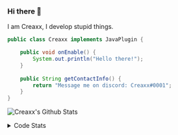 ### Hi there 👋

I am Creaxx, I develop stupid things. 

```java
public class Creaxx implements JavaPlugin {

    public void onEnable() {
        System.out.println("Hello there!");
    }
    
    public String getContactInfo() {
        return "Message me on discord: Creaxx#0001";
    }
}
```

![Creaxx's Github Stats](https://github-readme-stats.vercel.app/api?username=CreaxxOG&show_icons=true&theme=dark&count_private=true)

<details>
  <summary>Code Stats</summary>

<!--START_SECTION:waka-->
![Code Time](http://img.shields.io/badge/Code%20Time-940%20hrs%204%20mins-blue)

![Lines of code](https://img.shields.io/badge/From%20Hello%20World%20I%27ve%20Written-2%20Thousand%20lines%20of%20code-blue)

**🐱 My GitHub Data** 

> 🏆 656 Contributions in the Year 2022
 > 
> 📦 231.4 kB Used in GitHub's Storage 
 > 
> 🚫 Not Opted to Hire
 > 
> 📜 3 Public Repositories 
 > 
> 🔑 3 Private Repositories  
 > 
**I'm an Early 🐤** 

```text
🌞 Morning    19 commits     █░░░░░░░░░░░░░░░░░░░░░░░░   4.3% 
🌆 Daytime    213 commits    ████████████░░░░░░░░░░░░░   48.19% 
🌃 Evening    190 commits    ██████████░░░░░░░░░░░░░░░   42.99% 
🌙 Night      20 commits     █░░░░░░░░░░░░░░░░░░░░░░░░   4.52%

```
📅 **I'm Most Productive on Sunday** 

```text
Monday       52 commits     ███░░░░░░░░░░░░░░░░░░░░░░   11.76% 
Tuesday      69 commits     ████░░░░░░░░░░░░░░░░░░░░░   15.61% 
Wednesday    71 commits     ████░░░░░░░░░░░░░░░░░░░░░   16.06% 
Thursday     52 commits     ███░░░░░░░░░░░░░░░░░░░░░░   11.76% 
Friday       47 commits     ██░░░░░░░░░░░░░░░░░░░░░░░   10.63% 
Saturday     65 commits     ███░░░░░░░░░░░░░░░░░░░░░░   14.71% 
Sunday       86 commits     ████░░░░░░░░░░░░░░░░░░░░░   19.46%

```


📊 **This Week I Spent My Time On** 

```text
💬 Programming Languages: 
Java                     12 hrs 5 mins       ██████████████████████░░░   88.51% 
Kotlin                   40 mins             █░░░░░░░░░░░░░░░░░░░░░░░░   4.99% 
XML                      29 mins             █░░░░░░░░░░░░░░░░░░░░░░░░   3.61% 
YAML                     22 mins             ░░░░░░░░░░░░░░░░░░░░░░░░░   2.78% 
GitIgnore file           0 secs              ░░░░░░░░░░░░░░░░░░░░░░░░░   0.04%

🔥 Editors: 
IntelliJ                 13 hrs 39 mins      █████████████████████████   100.0%

```

**I Mostly Code in Java** 

```text
Java                     7 repos             ████████████████░░░░░░░░░   63.64% 
Kotlin                   3 repos             ██████░░░░░░░░░░░░░░░░░░░   27.27% 
EJS                      1 repo              ██░░░░░░░░░░░░░░░░░░░░░░░   9.09%

```



 Last Updated on 24/10/2022 07:04:44 UTC
<!--END_SECTION:waka-->
</details>
